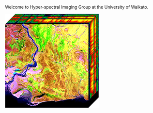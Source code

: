 Welcome to Hyper-spectral Imaging Group at the University of Waikato.

![Screenshot](img/HyperspectralCube.jpg)
